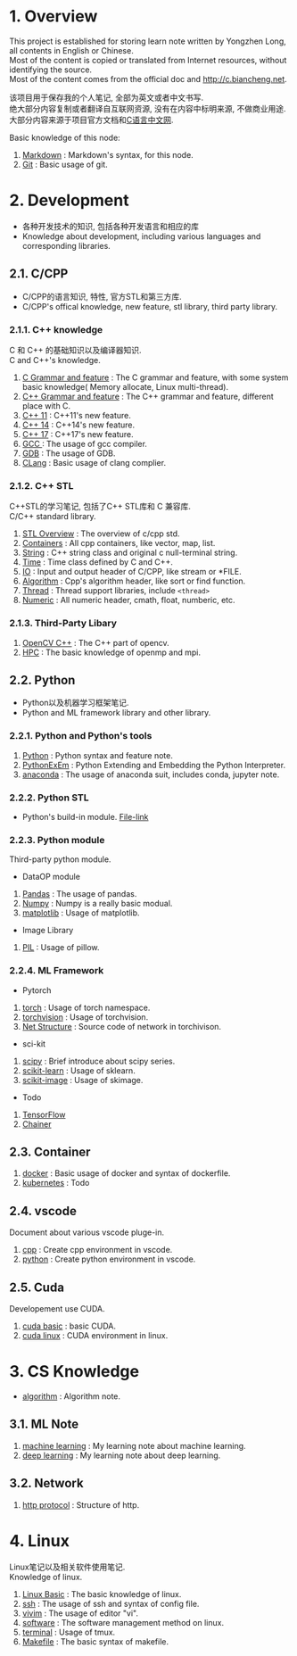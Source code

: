 # 1. Overview

This project is established for storing learn note written by Yongzhen Long, all contents in English or Chinese.   
Most of the content is copied or translated from Internet resources, without identifying the source.  
Most of the content comes from the official doc and http://c.biancheng.net.  

该项目用于保存我的个人笔记, 全部为英文或者中文书写.  
绝大部分内容复制或者翻译自互联网资源, 没有在内容中标明来源, 不做商业用途.  
大部分内容来源于项目官方文档和[C语言中文网](http://c.biancheng.net).  


Basic knowledge of this node:

1. [Markdown](markdown.md)  : Markdown's syntax, for this node.
2. [Git](gitbasic.md)       : Basic usage of git.

# 2. Development

* 各种开发技术的知识, 包括各种开发语言和相应的库
* Knowledge about development, including various languages and corresponding libraries.

## 2.1. C/CPP

* C/CPP的语言知识, 特性, 官方STL和第三方库.  
* C/CPP's offical knowledge, new feature, stl library, third party library.  

### 2.1.1. C++ knowledge

C 和 C++ 的基础知识以及编译器知识.  
C and C++'s knowledge.  

1. [C Grammar and feature](dev/cpp/note/c.md)   : The C grammar and feature, with some system basic knowledge( Memory allocate, Linux multi-thread).
2. [C++ Grammar and feature](dev/cpp/note/cpp.md)   : The C++ grammar and feature, different place with C.
3. [C++ 11](dev/cpp/note/cpp11.md) : C++11's new feature.
4. [C++ 14](dev/cpp/note/cpp14.md) : C++14's new feature.
5. [C++ 17](dev/cpp/note/cpp17.md) : C++17's new feature.
6. [GCC ](/dev/cpp/note/gcc.md)   : The usage of gcc compiler.
7. [GDB](dev/cpp/note/gdb.md) : The usage of GDB.
8. [CLang](dev/cpp/note/clang.md) : Basic usage of clang complier.



### 2.1.2. C++ STL

C++STL的学习笔记, 包括了C++ STL库和 C 兼容库.  
C/C++ standard library.  

1. [STL Overview](dev/cpp/cppstl/cppstl.md) : The overview of c/cpp std.
2. [Containers](dev/cpp/cppstl/containers.md)  : All cpp containers, like vector, map, list.
3. [String](dev/cpp/cppstl/string.md)  : C++ string class and original c null-terminal string.
5. [Time](dev/cpp/cppstl/time.md)  : Time class defined by C and C++.
6. [IO](dev/cpp/cppstl/io.md)  : Input and output header of C/CPP, like stream or *FILE.
7. [Algorithm](dev/cpp/cppstl/algorithm.md) : Cpp's algorithm header, like sort or find function.
8. [Thread](dev/cpp/cppstl/thread.md) : Thread support libraries, include `<thread>`
10. [Numeric](dev/cpp/cppstl/numeric.md) : All numeric header, cmath, float, numberic, etc.

### 2.1.3. Third-Party Libary

1. [OpenCV C++](dev/cpp/library/opencv.md) : The C++ part of opencv.
2. [HPC](dev/cpp/library/hpc.md)   : The basic knowledge of openmp and mpi.

## 2.2. Python

* Python以及机器学习框架笔记.  
* Python and ML framework library and other library.  

### 2.2.1. Python and Python's tools

1. [Python](dev/python/python/python.md)  : Python syntax and feature note.
2. [PythonExEm](dev/python/python/pythonexem.md) : Python Extending and Embedding the Python Interpreter.
3. [anaconda](dev/python/python/anaconda.md)  : The usage of anaconda suit, includes conda, jupyter note.

### 2.2.2. Python STL

* Python's build-in module.  [File-link](dev/python/pystl/)  

### 2.2.3. Python module

Third-party python module.

* DataOP module
1. [Pandas](dev/python/pymodule/data/pandas.md)    : The usage of pandas.
2. [Numpy](dev/python/pymodule/data/numpy.md)  : Numpy is a really basic modual.
3. [matplotlib](dev/python/pymodule/data/matplotlib.md) : Usage of matplotlib.

* Image Library
1. [PIL](dev/python/pymodule/pil/pillow.md) : Usage of pillow.  

### 2.2.4. ML Framework

* Pytorch
1. [torch](dev/python/mlframework/pytorch/pytorch.md)  : Usage of torch namespace.
2. [torchvision](dev/python/mlframework/pytorch/torchvision.md) : Usage of torchvision.
3. [Net Structure](dev/python/mlframework/pytorch/torchvisionmodel.py) : Source code of network in torchivison.

* sci-kit
1. [scipy](dev/python/mlframework/scikit/scipy.md) : Brief introduce about scipy series.  
2. [scikit-learn](dev/python/mlframework/scikit/scikit-learn.md) : Usage of sklearn.
3. [scikit-image](dev/python/mlframework/scikit/scikit-image.md) : Usage of skimage.

* Todo

1. [TensorFlow](dev/python/mlframework/tensorflow.md)
2. [Chainer](dev/python/mlframework/chainer.md)


## 2.3. Container 

1. [docker](dev/container/docker.md) : Basic usage of docker and syntax of dockerfile.
2. [kubernetes](dev/container/kubernetes.md) : Todo

## 2.4. vscode

Document about various vscode pluge-in.  

1. [cpp](dev/vscode/cpp.md) : Create cpp environment in vscode.
2. [python](dev/vscode/python.md) : Create python environment in vscode.

## 2.5. Cuda

Developement use CUDA.

1. [cuda basic](dev/cuda/cuda1basic.md) : basic CUDA.
2. [cuda linux](dev/cuda/cudalinux.md) : CUDA environment in linux.

# 3. CS Knowledge

* [algorithm](knowledge/algorithm.md) : Algorithm note.

## 3.1. ML Note

1. [machine learning](knowledge/mlnote/machinelearning.md) : My learning note about machine learning.
2. [deep learning](knowledge/mlnote/deeplearning.md) : My learning note about deep learning.

## 3.2. Network 

1. [http protocol](knowledge/network/http.md) : Structure of http.

# 4. Linux

Linux笔记以及相关软件使用笔记.  
Knowledge of linux.  

1. [Linux Basic](linux/linuxbasic.md)   : The basic knowledge of linux.  
2. [ssh](linux/ssh.md)  : The usage of ssh and syntax of config file.  
3. [vivim](linux/vivim.md)  : The usage of editor "vi".
4. [software](linux/software.md)    : The software management method on linux.
5. [terminal](linux/terminal.md) : Usage of tmux.  
6. [Makefile](linux/makefile.md) : The basic syntax of makefile.

